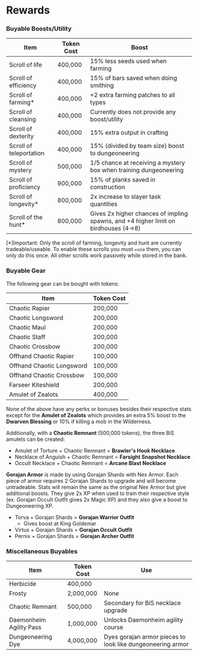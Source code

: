 # Rewards

### Buyable Boosts/Utility

| Item                    | Token Cost | Boost                                                                               |
| ----------------------- | ---------- | ----------------------------------------------------------------------------------- |
| Scroll of life          | 400,000    | 15% less seeds used when farming                                                    |
| Scroll of efficiency    | 400,000    | 15% of bars saved when doing smithing                                               |
| Scroll of farming\*     | 400,000    | +2 extra farming patches to all types                                               |
| Scroll of cleansing     | 400,000    | Currently does not provide any boost/utility                                        |
| Scroll of dexterity     | 400,000    | 15% extra output in crafting                                                        |
| Scroll of teleportation | 400,000    | 15% (divided by team size) boost to dungeoneering                                   |
| Scroll of mystery       | 500,000    | 1/5 chance at receiving a mystery box when training dungeoneering                   |
| Scroll of proficiency   | 900,000    | 15% of planks saved in construction                                                 |
| Scroll of longevity\*   | 800,000    | 2x increase to slayer task quantities                                               |
| Scroll of the hunt\*    | 800,000    | Gives 2x higher chances of impling spawns, and +4 higher limit on birdhouses (4->8) |

\[\*]Important: Only the scroll of farming, longevity and hunt are currently tradeable/useable. To enable these scrolls you must `=use` them, you can only do this once. All other scrolls work passively while stored in the bank.

### Buyable Gear

The following gear can be bought with tokens:

| Item                      | Token Cost |
| ------------------------- | ---------- |
| Chaotic Rapier            | 200,000    |
| Chaotic Longsword         | 200,000    |
| Chaotic Maul              | 200,000    |
| Chaotic Staff             | 200,000    |
| Chaotic Crossbow          | 200,000    |
| Offhand Chaotic Rapier    | 100,000    |
| Offhand Chaotic Longsword | 100,000    |
| Offhand Chaotic Crossbow  | 100,000    |
| Farseer Kiteshield        | 200,000    |
| Amulet of Zealots         | 400,000    |

None of the above have any perks or bonuses besides their respective stats except for the **Amulet of Zealots** which provides an extra 5% boost to the **Dwarven Blessing** or 10% if killing a mob in the Wilderness.

Additionally, with a **Chaotic Remnant** (500,000 tokens), the three BiS amulets can be created:

* Amulet of Torture + Chaotic Remnant =  **Brawler's Hook Necklace**
* Necklace of Anguish + Chaotic Remnant = **Farsight Snapshot Necklace**
* Occult Necklace + Chaotic Remnant = **Arcane Blast Necklace**

**Gorajan Armor** is made by using Gorajan Shards with Nex Armor. Each piece of armor requires 2 Gorajan Shards to upgrade and will become untradeable. Stats will remain the same as the original Nex Armor but give additional boosts. They give 2x XP when used to train their respective style (ex. Gorajan Occult Outfit gives 2x Magic XP) and they also give a boost to Dungeoneering XP.

* Torva + Gorajan Shards = **Gorajan Warrior Outfit**
  * Gives boost at King Goldemar
* Virtus + Gorajan Shards = **Gorajan Occult Outfit**
* Pernix + Gorajan Shards = **Gorajan Archer Outfit**

### Miscellaneous Buyables

| Item                    | Token Cost | Use                                                        |
| ----------------------- | ---------- | ---------------------------------------------------------- |
| Herbicide               | 400,000    |                                                            |
| Frosty                  | 2,000,000  | None                                                       |
| Chaotic Remnant         | 500,000    | Secondary for BiS necklace upgrade                         |
| Daemonheim Agility Pass | 1,000,000  | Unlocks Daemonheim agility course                          |
| Dungeoneering Dye       | 4,000,000  | Dyes gorajan armor pieces to look like dungeoneering armor |
